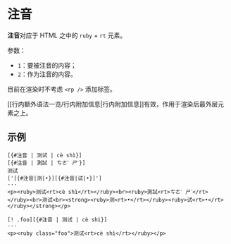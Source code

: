# 注音

**注音**对应于 HTML 之中的 `ruby` + `rt` 元素。

参数：

- `1`：要被注音的内容；
- `2`：作为注音的内容。

目前在渲染时不考虑 `<rp />` 添加标签。

[[行内额外语法一览/行内附加信息|行内附加信息]]有效，作用于渲染后最外层元素之上。

## 示例

```example
[{#注音 | 测试 | cè shì}]
[{#注音 | 測試 | ㄘㄜˋ ㄕˋ}]
测试
['[{#注音|测|•}][{#注音|试|•}]']
···
<p><ruby>测试<rt>cè shì</rt></ruby><br><ruby>測試<rt>ㄘㄜˋ ㄕˋ</rt></ruby><br>测试<br><strong><ruby>测<rt>•</rt></ruby><ruby>试<rt>•</rt></ruby></strong></p>
```

```example
[! .foo][{#注音 | 测试 | cè shì}]
···
<p><ruby class="foo">测试<rt>cè shì</rt></ruby></p>
```
